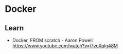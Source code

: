# Docker

## Learn
  - Docker, FROM scratch - Aaron Powell  
  https://www.youtube.com/watch?v=i7yoXqlg48M
